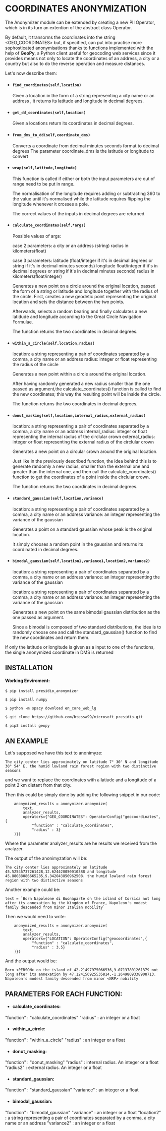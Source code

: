 
# COORDINATES ANONYMIZATION

The Anonymizer module can be extended by creating a new PII Operator, which is in its turn an extention of the abstract class Operator.

By default, it transorms the coordinates into the string <GEO_COORDINATES> but, if specified, can put into practise more sophosticated anonymisations thanks to functions implemented with the help of **GeoPy**, a Python client useful for geocoding web services since it provides means not only to locate the coordinates of an address, a city or a country but also to do the reverse operation and measure distances.

Let's now describe them:

- #### `find_coordinates(self,location)` 

    Given a location in the form of a string representing a city name or an address , it returns its latitude and longitude in decimal degrees.
    
- #### `get_dd_coordinates(self,location)`

    Given a locations return its coordinates in decimal degrees.
    
- #### `from_dms_to_dd(self,coordinate_dms)`
    
    Converts a coordinate from decimal minutes seconds format to decimal degrees
    The parameter coordinate_dms is the latitude or longitude to convert

- #### `wrap(self,latitude,longitude)`

    This function is called if either or both the input parameters are out of range need to be put in range. 

    The normalisation of the longitude requires adding or subtracting 360 to the value until it's normalised while the latitude requires flipping the longitude whenever it           crosses a pole.

    The correct values of the inputs in decimal degrees are returned.

- #### `calculate_coordinates(self,*args)`

    Possible values of args:
    
    case 2 parameters:
        a city or an address (string)
        radius in kilometers(float)

    case 3 parameters:
        latitude (float/integer if it's in decimal degrees or string if it's in decimal minutes seconds)
        longitude float/integer if it's in decimal degrees or string if it's in decimal minutes seconds)
        radius in kilometers(float/integer)
        

    Generates a new point on a circle around the original location, passed the form of a string or latitude and longitude together with the radius of the circle.
    First, creates a new geodetic point representing the original location and sets the distance between the two points.

    Afterwards, selects a random bearing and finally calculates a new latidude and longitude according to the Great Circle Navigation Formulae.

    The function returns the two coordinates in decimal degrees.

- #### `within_a_circle(self,location,radius)`

    location: a string representing a pair of coordinates separated by a comma, a city name or an address
    radius: integer or float representing the radius of the circle

    Generates a new point within a circle around the original location.
    
    After having randomly generated a new radius smaller than the one passed as argument,the calculate_coordinates() function is called to find the new coordinates; this way         the resulting point will be inside the circle.
    
    The function returns the two coordinates in decimal degrees.

- #### `donut_masking(self,location,internal_radius,external_radius)`

    location: a string representing a pair of coordinates separated by a comma, a city name or an address
    internal_radius: integer or float representing the internal radius of the circlular crown
    external_radius: integer or float representing the external radius of the circlular crown

    Generates a new point on a circular crown around the original location.
    
    Just like in the previously described function, the idea behind this is to generate randomly a new radius, smaller than the external one and greater than the internal one,       and then call the calculate_coordinates() function to get the coordinates of a point inside the circlular crown.
    
    The function returns the two coordinates in decimal degrees.

- #### `standard_gaussian(self,location,variance)`

  location: a string representing a pair of coordinates separated by a comma, a city name or an address
  variance: an integer representing the variance of the gaussian

  Generates a point on a standard gaussian whose peak is the original location.

  It simply chooses a random point in the gaussian and returns its coordinated in decimal degrees.

- #### `bimodal_gaussian(self,location1,variance1,location2,variance2)`
    
    
  location: a string representing a pair of coordinates separated by a comma, a city name or an address
  variance: an integer representing the variance of the gaussian


  location: a string representing a pair of coordinates separated by a comma, a city name or an address
  variance: an integer representing the variance of the gaussian

    Generates a new point on the same bimodal gaussian distribution as the one passed as argument.

    Since a bimodal is composed of two standard distributions, the idea is to randomly choose one and call the standard_gaussian() function to find the new coordinates and           return them.
    
    
If only the latitude or longitude is given as a input to one of the functions, the single anonymized coordinate in DMS is returned


 ## INSTALLATION

 #### Working Enviroment:

`$ pip install presidio_anonymizer`

`$ pip install numpy`

`$ python -m spacy download en_core_web_lg`

`$ git clone https://github.com/btessa99/microsoft_presidio.git`

`$ pip3 install geopy`
    
## AN EXAMPLE
    
Let's supposed we have this text to anonimyze:

`The city center lies approximately on latitude 7° 30' N and longitude 30° 54' E. the humid lowland rain forest region with two distinctive seasons`

and we want to replace the coordinates with a latiude and a longitude of a point 2 km distant from that city.

Then this could be simply done by adding the following snippet in our code:

        anonymized_results = anonymizer.anonymize(
            text,
            analyzer_results,            
            operators={"GEO_COORDINATES": OperatorConfig("geocoordinates",{ 
                "function" : "calculate_coordinates",
                "radius" : 3}        
        )})

Where the parameter analyzer_results are he results we received from the analyzer.

The output of the anonimyzation will be:

 `The city center lies approximately on latitude 45.52546737261428,12.624420050010388 and longitude 45.88088086665235,9.342043850962508. the humid lowland rain forest region with two distinctive seasons`
 
 Another example could be:
 
    text = `Born Napoleone di Buonaparte on the island of Corsica not long after its annexation by the Kingdom of France, Napoleon's modest family descended from minor Italian nobility`

Then we would need to write:

        
        anonymized_results = anonymizer.anonymize(
            text,
            analyzer_results,            
            operators={"LOCATION": OperatorConfig("geocoordinates",{ 
                "function" : "calculate_coordinates",
                "radius" : 3.5}        
        )})
        
And the output would be:

`Born <PERSON> on the island of 42.21497975066536,9.07137801261379 not long after its annexation by 47.124156925535814,-1.2649809338908713, Napoleon's modest family descended from minor <NRP> nobility`
    
    
    
## PARAMETERS FOR EACH FUNCTION:

- #### calculate_coordinates:

"function" : "calculate_coordinates"
"radius" : an integer or a float
                
- #### within_a_circle:

"function" : "within_a_circle"
"radius" : an integer or a float
                
- #### donut_masking:

"function" : "donut_masking"
"radius" : internal radius. An integer or a float
"radius2" : external radius. An integer or a float
                
- #### standard_gaussian:

"function" : "standard_gaussian"
"variance" : an integer or a float
                
- #### bimodal_gaussian:

"function" : "bimodal_gaussian"
"variance" : an integer or a float
"location2" : a string representing a pair of coordinates separated by a comma, a city name or an address
"variance2" : an integer or a float


    
    
